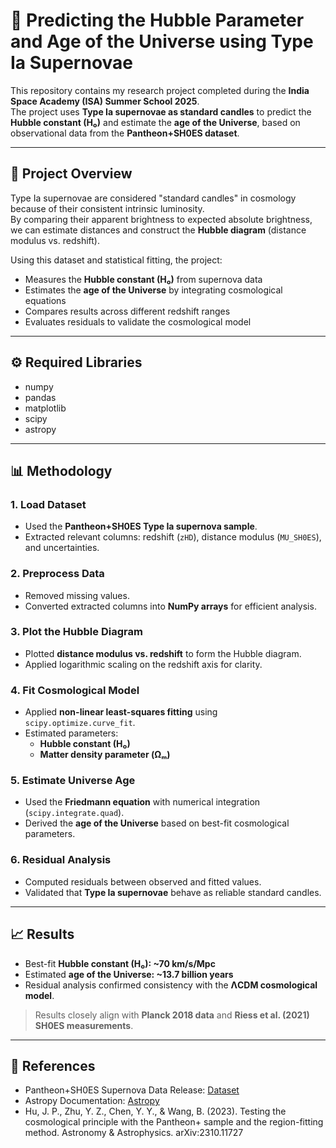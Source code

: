 # 🌌 Predicting the Hubble Parameter and Age of the Universe using Type Ia Supernovae

This repository contains my research project completed during the **India Space Academy (ISA) Summer School 2025**.  
The project uses **Type Ia supernovae as standard candles** to predict the **Hubble constant (H₀)** and estimate the **age of the Universe**, based on observational data from the **Pantheon+SH0ES dataset**.

---

## 🔭 Project Overview
Type Ia supernovae are considered "standard candles" in cosmology because of their consistent intrinsic luminosity.  
By comparing their apparent brightness to expected absolute brightness, we can estimate distances and construct the **Hubble diagram** (distance modulus vs. redshift).

Using this dataset and statistical fitting, the project:
- Measures the **Hubble constant (H₀)** from supernova data  
- Estimates the **age of the Universe** by integrating cosmological equations  
- Compares results across different redshift ranges  
- Evaluates residuals to validate the cosmological model  

---
## ⚙️ Required Libraries
- numpy  
- pandas  
- matplotlib  
- scipy  
- astropy  

---

## 📊 Methodology

### 1. Load Dataset
- Used the **Pantheon+SH0ES Type Ia supernova sample**.  
- Extracted relevant columns: redshift (`zHD`), distance modulus (`MU_SH0ES`), and uncertainties.  

### 2. Preprocess Data
- Removed missing values.  
- Converted extracted columns into **NumPy arrays** for efficient analysis.  

### 3. Plot the Hubble Diagram
- Plotted **distance modulus vs. redshift** to form the Hubble diagram.  
- Applied logarithmic scaling on the redshift axis for clarity.  

### 4. Fit Cosmological Model
- Applied **non-linear least-squares fitting** using `scipy.optimize.curve_fit`.  
- Estimated parameters:  
  - **Hubble constant (H₀)**  
  - **Matter density parameter (Ωₘ)**  

### 5. Estimate Universe Age
- Used the **Friedmann equation** with numerical integration (`scipy.integrate.quad`).  
- Derived the **age of the Universe** based on best-fit cosmological parameters.  

### 6. Residual Analysis
- Computed residuals between observed and fitted values.  
- Validated that **Type Ia supernovae** behave as reliable standard candles.  

---

## 📈 Results
- Best-fit **Hubble constant (H₀): ~70 km/s/Mpc**  
- Estimated **age of the Universe: ~13.7 billion years**  
- Residual analysis confirmed consistency with the **ΛCDM cosmological model**.  

> Results closely align with **Planck 2018 data** and **Riess et al. (2021) SH0ES measurements**.  

---

## 📑 References
- Pantheon+SH0ES Supernova Data Release: [Dataset](https://github.com/PantheonPlusSH0ES/DataRelease)  
- Astropy Documentation: [Astropy](https://docs.astropy.org/)  
- Hu, J. P., Zhu, Y. Z., Chen, Y. Y., & Wang, B. (2023). Testing the cosmological principle with the Pantheon+ sample and the region-fitting method. Astronomy & Astrophysics. arXiv:2310.11727 
  
